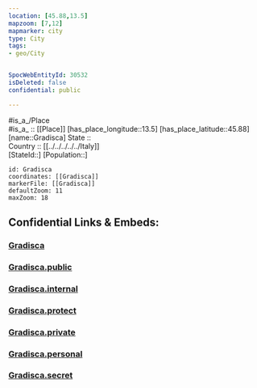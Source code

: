 ```yaml
---
location: [45.88,13.5] 
mapzoom: [7,12] 
mapmarker: city 
type: City
tags:
- geo/City


SpocWebEntityId: 30532
isDeleted: false
confidential: public

---
```

#is_a_/Place  
#is_a_ :: [[Place]] 
[has_place_longitude::13.5] 
[has_place_latitude::45.88] 
[name::Gradisca] 
State ::  
Country :: [[../../../../../Italy]]  
[StateId::] 
[Population::] 



```leaflet
id: Gradisca
coordinates: [[Gradisca]] 
markerFile: [[Gradisca]] 
defaultZoom: 11 
maxZoom: 18
```


## Confidential Links & Embeds: 

### [Gradisca](/_Standards/Earth/Continent/Europe/Europe~South/Italy/regions~Italy/Friuli-Venezia_Giulia/Gorizia/City/Gradisca.md) 

### [Gradisca.public](/_public/Earth/Continent/Europe/Europe~South/Italy/regions~Italy/Friuli-Venezia_Giulia/Gorizia/City/Gradisca.public.md) 

### [Gradisca.internal](/_internal/Earth/Continent/Europe/Europe~South/Italy/regions~Italy/Friuli-Venezia_Giulia/Gorizia/City/Gradisca.internal.md) 

### [Gradisca.protect](/_protect/Earth/Continent/Europe/Europe~South/Italy/regions~Italy/Friuli-Venezia_Giulia/Gorizia/City/Gradisca.protect.md) 

### [Gradisca.private](/_private/Earth/Continent/Europe/Europe~South/Italy/regions~Italy/Friuli-Venezia_Giulia/Gorizia/City/Gradisca.private.md) 

### [Gradisca.personal](/_personal/Earth/Continent/Europe/Europe~South/Italy/regions~Italy/Friuli-Venezia_Giulia/Gorizia/City/Gradisca.personal.md) 

### [Gradisca.secret](/_secret/Earth/Continent/Europe/Europe~South/Italy/regions~Italy/Friuli-Venezia_Giulia/Gorizia/City/Gradisca.secret.md)

